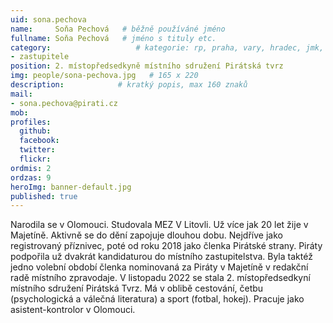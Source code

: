 ```yaml
---
uid: sona.pechova
name:     Soňa Pechová   # běžně používáné jméno
fullname: Soňa Pechová   # jméno s tituly etc.
category:                   # kategorie: rp, praha, vary, hradec, jmk, senat
- zastupitele
position: 2. místopředsedkyně místního sdružení Pirátská tvrz
img: people/sona-pechova.jpg   # 165 x 220
description:            # kratký popis, max 160 znaků
mail:
- sona.pechova@pirati.cz 
mob:        
profiles:
  github:                 
  facebook:       
  twitter:      
  flickr:
ordmis: 2   
ordzas: 9
heroImg: banner-default.jpg
published: true
---
```

Narodila se v Olomouci. Studovala MEZ V Litovli. Už více jak 20 let žije v Majetíně. Aktivně se do dění zapojuje dlouhou dobu.
Nejdříve jako registrovaný příznivec, poté od roku 2018 jako členka Pirátské strany.
Piráty podpořila už dvakrát kandidaturou do místního zastupitelstva. Byla taktéž jedno volební období členka nominovaná za Piráty v Majetíně v redakční radě místního zpravodaje. 
V listopadu 2022 se stala 2. místopředsedkyní místního sdružení Pirátská Tvrz.
Má v oblibě cestování, četbu (psychologická a válečná literatura) a sport (fotbal, hokej).
Pracuje jako asistent-kontrolor v Olomouci.
